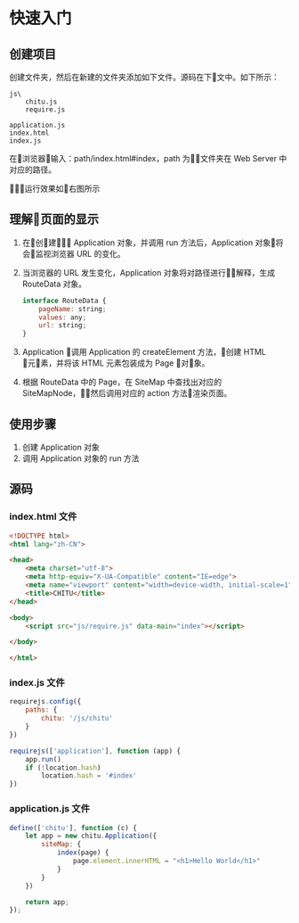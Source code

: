 # 快速入门

<div class="device"></div>

## 创建项目

创建文件夹，然后在新建的文件夹添加如下文件。源码在下文中。如下所示：

```
js\
    chitu.js
    require.js

application.js
index.html
index.js
```

在浏览器输入：path/index.html#index，path 为文件夹在 Web Server 中对应的路径。

运行效果如右图所示

## 理解页面的显示

1. 在创建 Application 对象，并调用 run 方法后，Application 对象将会监视浏览器 URL 的变化。
1. 当浏览器的 URL 发生变化，Application 对象将对路径进行解释，生成 RouteData 对象。

    ```js
    interface RouteData {
        pageName: string;
        values: any;
        url: string;
    }
    ```
1. Application 调用 Application 的 createElement 方法，创建 HTML 元素，并将该 HTML 元素包装成为 Page 对象。
1. 根据 RouteData 中的 Page，在 SiteMap 中查找出对应的 SiteMapNode，然后调用对应的 action 方法渲染页面。

## 使用步骤

1. 创建 Application 对象
1. 调用 Application 对象的 run 方法

## 源码

### index.html 文件

```html
<!DOCTYPE html>
<html lang="zh-CN">

<head>
    <meta charset="utf-8">
    <meta http-equiv="X-UA-Compatible" content="IE=edge">
    <meta name="viewport" content="width=device-width, initial-scale=1">
    <title>CHITU</title>
</head>

<body>
    <script src="js/require.js" data-main="index"></script>

</body>

</html>
```

### index.js 文件

```js
requirejs.config({
    paths: {
        chitu: '/js/chitu'
    }
})

requirejs(['application'], function (app) {
    app.run()
    if (!location.hash)
        location.hash = '#index'
})
```

### application.js 文件

```js
define(['chitu'], function (c) {
    let app = new chitu.Application({
        siteMap: {
            index(page) {
                page.element.innerHTML = "<h1>Hello World</h1>"
            }
        }
    })

    return app;
});
```
